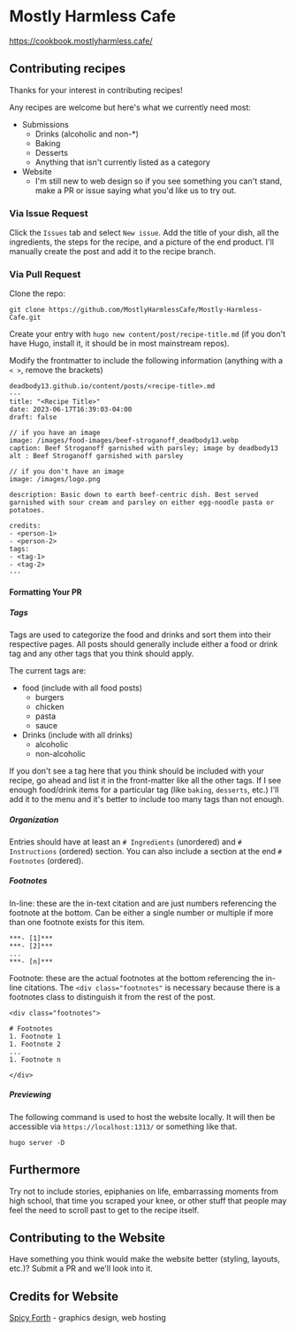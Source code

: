 # Mostly Harmless Cafe
https://cookbook.mostlyharmless.cafe/

## Contributing recipes

Thanks for your interest in contributing recipes!

Any recipes are welcome but here's what we currently need most:
- Submissions
    - Drinks (alcoholic and non-*)
    - Baking
    - Desserts
    - Anything that isn't currently listed as a category
- Website
    - I'm still new to web design so if you see something you can't stand, make a PR or issue saying what you'd like us to try out.

### Via Issue Request

Click the `Issues` tab and select `New issue`. Add the title of your dish, all the ingredients, the steps for the recipe, and a picture of the end product. I'll manually create the post and add it to the recipe branch.

### Via Pull Request

Clone the repo:

`git clone https://github.com/MostlyHarmlessCafe/Mostly-Harmless-Cafe.git`

Create your entry with `hugo new content/post/recipe-title.md` (if you don't have Hugo, install it, it should be in most mainstream repos).

Modify the frontmatter to include the following information (anything with a `< >`, remove the brackets)

```
deadbody13.github.io/content/posts/<recipe-title>.md
---
title: "<Recipe Title>"
date: 2023-06-17T16:39:03-04:00
draft: false

// if you have an image
image: /images/food-images/beef-stroganoff_deadbody13.webp
caption: Beef Stroganoff garnished with parsley; image by deadbody13
alt : Beef Stroganoff garnished with parsley

// if you don't have an image
image: /images/logo.png

description: Basic down to earth beef-centric dish. Best served garnished with sour cream and parsley on either egg-noodle pasta or potatoes.

credits:
- <person-1>
- <person-2>
tags:
- <tag-1>
- <tag-2>
---
```

#### Formatting Your PR

##### Tags

Tags are used to categorize the food and drinks and sort them into their respective pages. All posts should generally include either a food or drink tag and any other tags that you think should apply.

The current tags are:
- food (include with all food posts)
    - burgers
    - chicken
    - pasta
    - sauce
- Drinks (include with all drinks)
    - alcoholic
    - non-alcoholic
 
If you don't see a tag here that you think should be included with your recipe, go ahead and list it in the front-matter like all the other tags. If I see enough food/drink items for a particular tag (like `baking`, `desserts`, etc.) I'll add it to the menu and it's better to include too many tags than not enough.

##### Organization

Entries should have at least an `# Ingredients` (unordered) and `# Instructions` (ordered) section. You can also include a section at the end `# Footnotes` (ordered).

##### Footnotes
In-line: these are the in-text citation and are just numbers referencing the footnote at the bottom. Can be either a single number or multiple if more than one footnote exists for this item.
```
***- [1]***
***- [2]***
...
***- [n]***
```
Footnote: these are the actual footnotes at the bottom referencing the in-line citations. The `<div class="footnotes"` is necessary because there is a footnotes class to distinguish it from the rest of the post.
```
<div class="footnotes">

# Footnotes
1. Footnote 1
1. Footnote 2
...
1. Footnote n

</div>
```

##### Previewing
The following command is used to host the website locally. It will then be accessible via `https://localhost:1313/` or something like that.

```
hugo server -D
```

## Furthermore
Try not to include stories, epiphanies on life, embarrassing moments from high school, that time you scraped your knee, or other stuff that people may feel the need to scroll past to get to the recipe itself.

## Contributing to the Website
Have something you think would make the website better (styling, layouts, etc.)? Submit a PR and we'll look into it.

## Credits for Website
[Spicy Forth](https://github.com/SpicyForthProgrammer) - graphics design, web hosting
